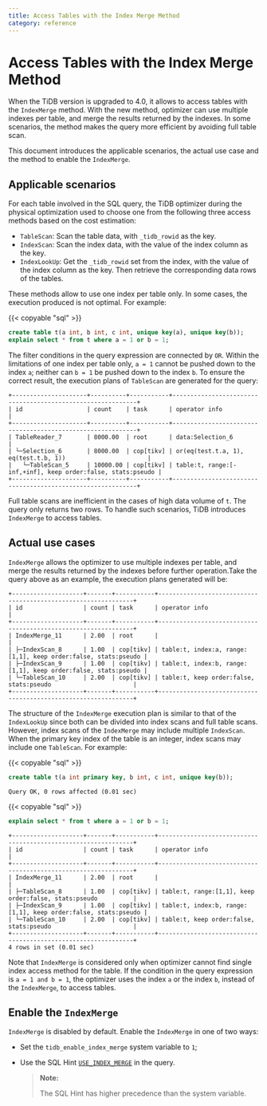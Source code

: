 ```yaml
---
title: Access Tables with the Index Merge Method
category: reference
---
```


# Access Tables with the Index Merge Method

When the TiDB version is upgraded to 4.0, it allows to access tables with the `IndexMerge` method. With the new method, optimizer can use multiple indexes per table, and merge the results returned by the indexes. In some scenarios, the method makes the query more efficient by avoiding full table scan.

This document introduces the applicable scenarios, the actual use case and the method to enable the `IndexMerge`.

## Applicable scenarios

For each table involved in the SQL query, the TiDB optimizer during the physical optimization used to choose one from the following three access methods based on the cost estimation:

- `TableScan`: Scan the table data, with `_tidb_rowid` as the key.
- `IndexScan`: Scan the index data, with the value of the index column as the key.
- `IndexLookUp`: Get the `_tidb_rowid` set from the index, with the value of the index column as the key. Then retrieve the corresponding data rows of the tables.

These methods allow to use one index per table only. In some cases, the execution produced is not optimal. For example:

{{< copyable "sql" >}}

```sql
create table t(a int, b int, c int, unique key(a), unique key(b));
explain select * from t where a = 1 or b = 1;
```

The filter conditions in the query expression are connected by `OR`. Within the limitations of one index per table only, `a = 1` cannot be pushed down to the index `a`; neither can `b = 1` be pushed down to the index `b`. To ensure the correct result, the execution plans of `TableScan` are generated for the query:

```
+---------------------+----------+-----------+------------------------------------------------------------+
| id                  | count    | task      | operator info                                              |
+---------------------+----------+-----------+------------------------------------------------------------+
| TableReader_7       | 8000.00  | root      | data:Selection_6                                           |
| └─Selection_6       | 8000.00  | cop[tikv] | or(eq(test.t.a, 1), eq(test.t.b, 1))                       |
|   └─TableScan_5     | 10000.00 | cop[tikv] | table:t, range:[-inf,+inf], keep order:false, stats:pseudo |
+---------------------+----------+-----------+------------------------------------------------------------+
```

Full table scans are inefficient in the cases of high data volume of `t`. The query only returns two rows. To handle such scenarios, TiDB introduces `IndexMerge` to access tables.

## Actual use cases

`IndexMerge` allows the optimizer to use multiple indexes per table, and merge the results returned by the indexes before further operation.Take the query above as an example, the execution plans generated will be:

```
+--------------------+-------+-----------+---------------------------------------------------------------+
| id                 | count | task      | operator info                                                 |
+--------------------+-------+-----------+---------------------------------------------------------------+
| IndexMerge_11      | 2.00  | root      |                                                               |
| ├─IndexScan_8      | 1.00  | cop[tikv] | table:t, index:a, range:[1,1], keep order:false, stats:pseudo |
| ├─IndexScan_9      | 1.00  | cop[tikv] | table:t, index:b, range:[1,1], keep order:false, stats:pseudo |
| └─TableScan_10     | 2.00  | cop[tikv] | table:t, keep order:false, stats:pseudo                       |
+--------------------+-------+-----------+---------------------------------------------------------------+
```

The structure of the `IndexMerge` execution plan is similar to that of the `IndexLookUp` since both can be divided into index scans and full table scans. However, index scans of the `IndexMerge` may include multiple `IndexScan`. When the primary key index of the table is an integer, index scans may include one `TableScan`. For example:

{{< copyable "sql" >}}

```sql
create table t(a int primary key, b int, c int, unique key(b));
```

```
Query OK, 0 rows affected (0.01 sec)
```

{{< copyable "sql" >}}

```sql
explain select * from t where a = 1 or b = 1;
```

```
+--------------------+-------+-----------+---------------------------------------------------------------+
| id                 | count | task      | operator info                                                 |
+--------------------+-------+-----------+---------------------------------------------------------------+
| IndexMerge_11      | 2.00  | root      |                                                               |
| ├─TableScan_8      | 1.00  | cop[tikv] | table:t, range:[1,1], keep order:false, stats:pseudo          |
| ├─IndexScan_9      | 1.00  | cop[tikv] | table:t, index:b, range:[1,1], keep order:false, stats:pseudo |
| └─TableScan_10     | 2.00  | cop[tikv] | table:t, keep order:false, stats:pseudo                       |
+--------------------+-------+-----------+---------------------------------------------------------------+
4 rows in set (0.01 sec)
```

Note that `IndexMerge` is considered only when optimizer cannot find single index access method for the table. If the condition in the query expression is `a = 1 and b = 1`, the optimizer uses the index `a` or the index `b`, instead of the `IndexMerge`, to access tables.

## Enable the `IndexMerge`

`IndexMerge` is disabled by default. Enable the `IndexMerge` in one of two ways:

- Set the `tidb_enable_index_merge` system variable to `1`;
- Use the SQL Hint [`USE_INDEX_MERGE`](/reference/performance/optimizer-hints.md#use_index_merget1_name-idx1_name--idx2_name-) in the query.

    > **Note:**
    >
    > The SQL Hint has higher precedence than the system variable.

